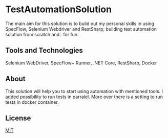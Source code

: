 # TestAutomationSolution
The main aim for this solution is to build out my personal skills in using SpecFlow, Selenium Webdriver and RestSharp; building test automation solution from scratch and.. for fun.


## Tools and Technologies
Selenium WebDriver, SpecFlow+ Runner, .NET Core, RestSharp, Docker

## About
This solution will help you to start using automation with mentioned tools. I added possibility to run tests in parralel. More over there is a setting to run tests in docker container.

## License
[MIT](https://choosealicense.com/licenses/mit/)
